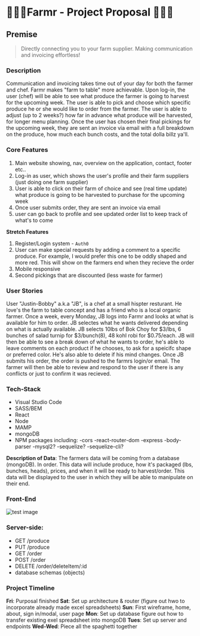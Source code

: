# 🥦🥒🥬Farmr - Project Proposal 🥬🥒🥦


## Premise 
>Directly connecting you to your farm supplier. Making communication and invoicing effortless!

### Description
Communication and invoicing takes time out of your day for both the farmer and chef. Farmr makes "farm to table" more achievable. Upon log-in, the user (chef) will be able to see what produce the farmer is going to harvest for the upcoming week. The user is able to pick and choose which specific produce he or she would like to order from the farmer. The user is able to adjust (up to 2 weeks?) how far in advance what produce will be harvested, for longer menu planning. Once the user has chosen their final pickings for the upcoming week, they are sent an invoice via email with a full breakdown on the produce, how much each bunch costs, and the total dolla billz ya'll. 

### Core Features
1. Main website showing, nav, overview on the application, contact, footer etc..
2. Log-in as user, which shows the user's profile and their farm suppliers (just doing one farm supplier)
3. User is able to click on their farm of choice and see (real time update) what produce is going to be harvested to purchase for the upcoming week
4. Once user submits order, they are sent an invoice via email
5. user can go back to profile and see updated order list to keep track of what's to come

**Stretch Features**
1. Register/Login system - `Auth0`
2. User can make special requests by adding a comment to a specific produce. For example, I would prefer this one to be oddly shaped and more red. This will show on the farmers end when they recieve the order
3. Mobile responsive
4. Second pickings that are discounted (less waste for farmer)


### User Stories
User "Justin-Bobby" a.k.a "JB", is a chef at a small hispter resturant. He love's the farm to table concept and has a friend who is a local organic farmer. Once a week, every Monday, JB logs into Farmr and looks at what is available for him to order. JB selectes what he wants delivered depending on what is actually available. JB selects 10lbs of Bok Choy for $3/lbs, 6 bunches of salad turnip for $3/bunch(8), 48 kohl robi for $0.75/each. JB will then be able to see a break down of what he wants to order, he's able to leave comments on each product if he chooses, to ask for a speicifc shape or preferred color. He's also able to delete if his mind changes. Once JB submits his order, the order is pushed to the farmrs login/or email. The farmer will then be able to review and respond to the user if there is any conflicts or just to confirm it was recieved. 

### Tech-Stack

- Visual Studio Code
- SASS/BEM
- React
- Node
- MAMP
- mongoDB
- NPM packages including:
-cors
-react-router-dom
-express
-body-parser
-mysql2?
-sequelize?
-sequelize-cli?

**Description of Data**: 
The farmers data will be coming from a database (mongoDB). In order. This data will include produce, how it's packaged (lbs, bunches, heads), prices, and when it will be ready to harvest/order. This data will be displayed to the user in which they will be able to manipulate on their end. 

### Front-End
 ![test image](/Users/tarynli/Pictures/Nov12011.jpg)

### Server-side:
 - GET /produce
 - PUT /produce
 - GET /order
 - POST /order
 - DELETE /order/deleteItem/:id
 - database schemas (objects)

### Project Timeline

**Fri**: Purposal finished
**Sat**: Set up architecture & router (figure out hwo to incorporate already made excel spreadsheets)
**Sun**: First wireframe, home, about, sign in/modal, user page
**Mon**: Set up database figure out how to transfer existing exel spreadsheet into mongoDB
**Tues**: Set up server and endpoints
**Wed-Wed**: Piece all the spaghetti together
